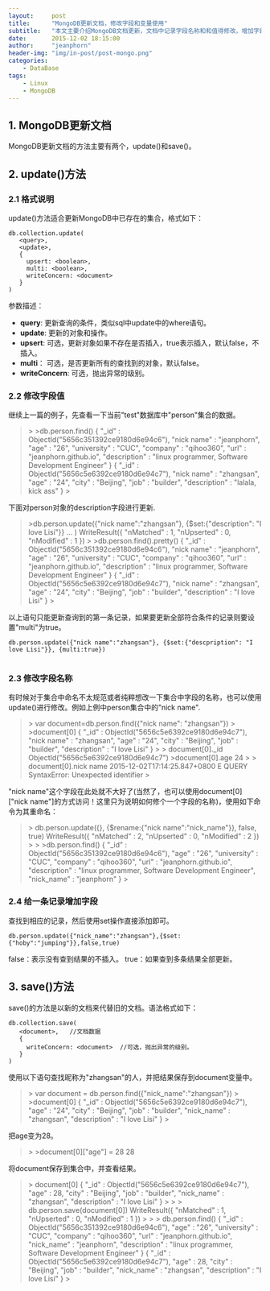 ```yaml
---
layout:     post
title:      "MongoDB更新文档，修改字段和变量使用" 
subtitle:   "本文主要介绍MongoDB文档更新，文档中记录字段名称和和值得修改，增加字段。update()的使用方式，以及变量的访问方式介绍"
date:       2015-12-02 18:15:00
author:     "jeanphorn"
header-img: "img/in-post/post-mongo.png"
categories:
    - DataBase
tags:
    - Linux 
    - MongoDB
---
```


## 1. MongoDB更新文档

MongoDB更新文档的方法主要有两个，update()和save()。

## 2. update()方法

### 2.1 格式说明
update()方法适合更新MongoDB中已存在的集合，格式如下：

```
db.collection.update(
   <query>,
   <update>,
   {
     upsert: <boolean>,
     multi: <boolean>,
     writeConcern: <document>
   }
)

```

参数描述：

- **query**: 更新查询的条件，类似sql中update中的where语句。
- **update**: 更新的对象和操作。
- **upsert**: 可选，更新对象如果不存在是否插入，true表示插入，默认false，不插入。
- **multi**： 可选，是否更新所有的查找到的对象，默认false。
- **writeConcern**: 可选，抛出异常的级别。

### 2.2 修改字段值

继续上一篇的例子，先查看一下当前"test"数据库中"person"集合的数据。

> \> 
> \>db.person.find()
> { "_id" : ObjectId("5656c351392ce9180d6e94c6"), "nick name" : "jeanphorn", "age" : "26", "university" : "CUC", "company" : "qihoo360", "url" : "jeanphorn.github.io", "description" : "linux programmer, Software Development Engineer" }
> { "_id" : ObjectId("5656c5e6392ce9180d6e94c7"), "nick name" : "zhangsan", "age" : "24", "city" : "Beijing", "job" : "builder", "description" : "lalala, kick ass" }
> \>
>

下面对person对象的description字段进行更新.

>
> \>db.person.update({"nick name":"zhangsan"}, {$set:{"description": "I love Lisi"}}
> ... )
> WriteResult({ "nMatched" : 1, "nUpserted" : 0, "nModified" : 1 })
> \>
> \>db.person.find().pretty()
>{
>    "_id" : ObjectId("5656c351392ce9180d6e94c6"),
>    "nick name" : "jeanphorn",
>    "age" : "26",
>    "university" : "CUC",
>    "company" : "qihoo360",
>    "url" : "jeanphorn.github.io",
>    "description" : "linux programmer, Software Development Engineer"
>}
>{
>    "_id" : ObjectId("5656c5e6392ce9180d6e94c7"),
>    "nick name" : "zhangsan",
>    "age" : "24",
>    "city" : "Beijing",
>    "job" : "builder",
>    "description" : "I love Lisi"
>}
> \>
>

以上语句只能更新查询到的第一条记录，如果要更新全部符合条件的记录则要设置"multi"为true。

```
db.person.update({"nick name":"zhangsan"}, {$set:{"descpription": "I love Lisi"}}, {multi:true})


```

### 2.3 修改字段名称

有时候对于集合中命名不太规范或者纯粹想改一下集合中字段的名称，也可以使用update()进行修改。例如上例中person集合中的"nick name".

>
> \> var document=db.person.find({"nick name": "zhangsan"})
> \>
> \>document[0]
> {
>    "_id" : ObjectId("5656c5e6392ce9180d6e94c7"),
>    "nick name" : "zhangsan",
>    "age" : "24",
>    "city" : "Beijing",
>    "job" : "builder",
>    "description" : "I love Lisi"
> }
> \>
> \> document[0]._id
> ObjectId("5656c5e6392ce9180d6e94c7")
> \>document[0].age
> 24
> \>
> \> document[0].nick name
> 2015-12-02T17:14:25.847+0800 E QUERY    SyntaxError: Unexpected identifier
> \>
>

"nick name"这个字段在此处就不大好了(当然了，也可以使用document[0]["nick name"]的方式访问！这里只为说明如何修个一个字段的名称)，使用如下命令为其重命名：

>
> \> db.person.update({}, {$rename:{"nick name":"nick_name"}}, false, true)
> WriteResult({ "nMatched" : 2, "nUpserted" : 0, "nModified" : 2 })
> \>
> \>
> \>db.person.find()
> { "_id" : ObjectId("5656c351392ce9180d6e94c6"), "age" : "26", "university" : "CUC", "company" : "qihoo360", "url" : "jeanphorn.github.io", "description" : "linux programmer, Software Development Engineer", "nick_name" : "jeanphorn" }
> \>
> 

### 2.4 给一条记录增加字段

查找到相应的记录，然后使用set操作直接添加即可。

```
db.person.update({"nick_name":"zhangsan"},{$set:{"hoby":"jumping"}},false,true)

```
false：表示没有查到结果的不插入。
true：如果查到多条结果全部更新。

## 3. save()方法

save()的方法是以新的文档来代替旧的文档。语法格式如下：

```
db.collection.save(
   <document>,   //文档数据
   {
     writeConcern: <document>  //可选，抛出异常的级别。
   }
)

```

使用以下语句查找昵称为"zhangsan"的人，并把结果保存到document变量中。

> 
> \> var document = db.person.find({"nick_name":"zhangsan"})
> \>
> \>document[0]
> {
>    "_id" : ObjectId("5656c5e6392ce9180d6e94c7"),
>    "age" : "24",
>    "city" : "Beijing",
>    "job" : "builder",
>    "nick_name" : "zhangsan",
>    "description" : "I love Lisi"
> }
> \>
>

把age变为28。

> \> 
> \>document[0]["age"] = 28
> 28
>  

将document保存到集合中，并查看结果。

> \> document[0]
> {
>     "_id" : ObjectId("5656c5e6392ce9180d6e94c7"),
>     "age" : 28,
>     "city" : "Beijing",
>     "job" : "builder",
>     "nick_name" : "zhangsan",
>     "description" : "I love Lisi"
> }
> \> 
> \> 
> \> db.person.save(document[0])
> WriteResult({ "nMatched" : 1, "nUpserted" : 0, "nModified" : 1 })
> \> 
> \> 
> \> db.person.find()
> { "_id" : ObjectId("5656c351392ce9180d6e94c6"), "age" : "26", "university" : "CUC", "company" : "qihoo360", "url" : "jeanphorn.github.io", "nick_name" : "jeanphorn", "description" : "linux programmer, Software Development Engineer" }
> { "_id" : ObjectId("5656c5e6392ce9180d6e94c7"), "age" : 28, "city" : "Beijing", "job" : "builder", "nick_name" : "zhangsan", "description" : "I love Lisi" }
> \>
>
 
